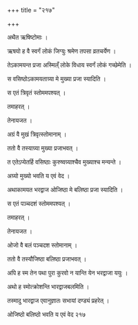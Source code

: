 +++
title = "२१७"

+++

 

अथैत ऋषिष्टोमाः । 

ऋषयो ह वै स्वर्गं लोकं जिग्युः श्रमेण तपसा व्रतचर्येण । 

तेऽकामयन्त प्रजा अस्मिल्ँ लोके विधाय स्वर्गं लोकं गच्छेमेति । 

स वसिष्ठोऽकामयताग्र्या मे मुख्या प्रजा स्यादिति । 

स एतं त्रिवृतं स्तोममपश्यत् । 

तमाहरत् । 

तेनायजत । 

अग्रं वै मुखं त्रिवृत्स्तोमानाम् । 

ततो वै तस्याग्र्या मुख्या प्रजाभवत् । 

त एतेऽप्येतर्हि वसिष्ठाः कुरुष्वग्र्याश्चैव मुख्याश्च मन्यन्ते । 

अग्र्यो मुख्यो भवति य एवं वेद । 

अथाकामयत भरद्वाज ओजिष्ठा मे बलिष्ठा प्रजा स्यादिति । 

स एतं पञ्चदशं स्तोममपश्यत् । 

तमाहरत् । 

तेनायजत । 

ओजो वै बलं पञ्चदश स्तोमानाम् । 

ततो वै तस्यौजिष्ठा बलिष्ठा प्रजाभवत् । 

अपि ह स्म तेन पथा पुरा कुरवो न यान्ति येन भरद्वाजा ययुः । 

अथो ह स्मोत्क्रोशन्ति भारद्वाजबलमिति । 

तस्मादु भारद्वाज एवानुज्ञातः सभायां दण्ड्यं प्रहरेत् । 

ओजिष्ठो बलिष्ठो भवति य एवं वेद २१७
